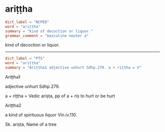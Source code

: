 # ariṭṭha

``` toml
dict_label = "NCPED"
word = "ariṭṭha"
summary = "kind of decoction or liquor."
grammar_comment = "masculine neuter a"
```

kind of decoction or liquor.

--------------------

``` toml
dict_label = "PTS"
word = "ariṭṭha"
summary = "Ariṭṭha1 adjective unhurt Sdhp.279. a + riṭṭha = V"
```

Ariṭṭha1

adjective unhurt Sdhp.279.

a \+ riṭṭha = Vedic ariṣṭa, pp of a \+ *riṣ* to hurt or be hurt

Ariṭṭha2

a kind of spirituous liquor Vin.iv.110.

Sk. ariṣṭa, Name of a tree

